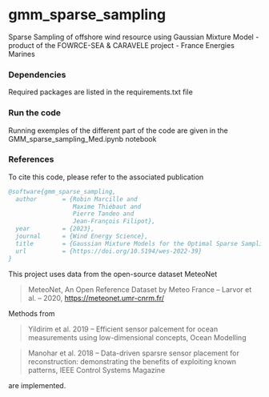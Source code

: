 # gmm_sparse_sampling
Sparse Sampling of offshore wind resource using Gaussian Mixture Model - product of the FOWRCE-SEA &amp; CARAVELE project - France Energies Marines


### Dependencies
Required packages are listed in the requirements.txt file

### Run the code
Running exemples of the different part of the code are given in the GMM_sparse_sampling_Med.ipynb notebook

### References
To cite this code, please refer to the associated publication

```bibtex
@software{gmm_sparse_sampling,
  author       = {Robin Marcille and
                  Maxime Thiébaut and
                  Pierre Tandeo and
                  Jean-François Filipot},
  year		   = {2023},
  journal	   = {Wind Energy Science},
  title        = {Gaussian Mixture Models for the Optimal Sparse Sampling of Offshore Wind Resource},
  url          = {https://doi.org/10.5194/wes-2022-39}
}
```

This project uses data from the open-source dataset MeteoNet 
> MeteoNet, An Open Reference Dataset by Meteo France – Larvor et al. – 2020, https://meteonet.umr-cnrm.fr/

Methods from 
> Yildirim et al. 2019 – Efficient sensor palcement for ocean measurements using low-dimensional concepts, Ocean Modelling

> Manohar et al. 2018 – Data-driven sparsre sensor placement for reconstruction: demonstrating the benefits of exploiting known patterns, IEEE Control Systems Magazine

are implemented.
